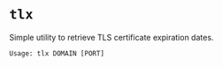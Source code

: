 # `tlx`
Simple utility to retrieve TLS certificate expiration dates.

```
Usage: tlx DOMAIN [PORT]
```
